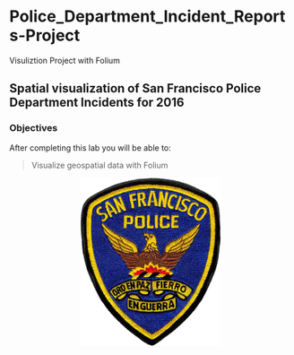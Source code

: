 # Police_Department_Incident_Reports-Project
Visuliztion Project with Folium

## **Spatial visualization of San Francisco Police Department Incidents for 2016**

### Objectives

After completing this lab you will be able to:

>  Visualize geospatial data with Folium


<center>
<img src="Patch12.png" alt="" width="250px" height="300px">
</center>
